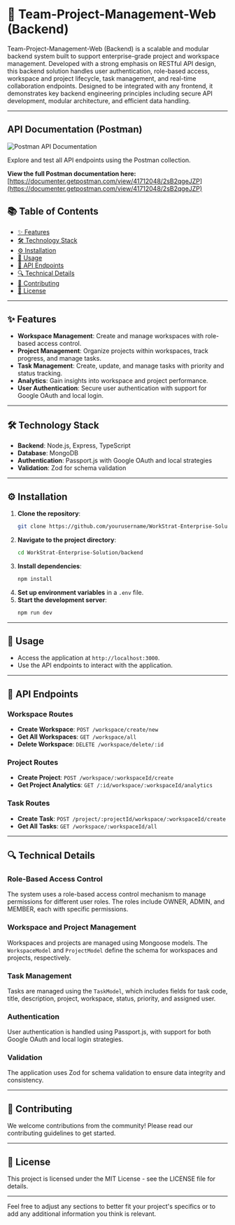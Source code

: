 # 🌟 Team-Project-Management-Web (Backend)

Team-Project-Management-Web (Backend) is a scalable and modular backend system built to support enterprise-grade project and workspace management. Developed with a strong emphasis on RESTful API design, this backend solution handles user authentication, role-based access, workspace and project lifecycle, task management, and real-time collaboration endpoints. Designed to be integrated with any frontend, it demonstrates key backend engineering principles including secure API development, modular architecture, and efficient data handling.

---
## API Documentation (Postman)

![Postman API Documentation](https://www.postman.com/assets/logos/postman-logo-stacked.svg)

Explore and test all API endpoints using the Postman collection.

**View the full Postman documentation here:**  
[https://documenter.getpostman.com/view/41712048/2sB2qgeJZP](https://documenter.getpostman.com/view/41712048/2sB2qgeJZP)

## 📚 Table of Contents

- [✨ Features](#-features)
- [🛠️ Technology Stack](#️-technology-stack)
- [⚙️ Installation](#️-installation)
- [🚀 Usage](#-usage)
- [🔗 API Endpoints](#-api-endpoints)
- [🔍 Technical Details](#-technical-details)
- [🤝 Contributing](#-contributing)
- [📄 License](#-license)

---

## ✨ Features

- **Workspace Management**: Create and manage workspaces with role-based access control.
- **Project Management**: Organize projects within workspaces, track progress, and manage tasks.
- **Task Management**: Create, update, and manage tasks with priority and status tracking.
- **Analytics**: Gain insights into workspace and project performance.
- **User Authentication**: Secure user authentication with support for Google OAuth and local login.

---

## 🛠️ Technology Stack

- **Backend**: Node.js, Express, TypeScript
- **Database**: MongoDB
- **Authentication**: Passport.js with Google OAuth and local strategies
- **Validation**: Zod for schema validation

---

## ⚙️ Installation

1. **Clone the repository**:
   ```bash
   git clone https://github.com/yourusername/WorkStrat-Enterprise-Solution.git
   ```
2. **Navigate to the project directory**:
   ```bash
   cd WorkStrat-Enterprise-Solution/backend
   ```
3. **Install dependencies**:
   ```bash
   npm install
   ```
4. **Set up environment variables** in a `.env` file.
5. **Start the development server**:
   ```bash
   npm run dev
   ```

---

## 🚀 Usage

- Access the application at `http://localhost:3000`.
- Use the API endpoints to interact with the application.

---

## 🔗 API Endpoints

### Workspace Routes

- **Create Workspace**: `POST /workspace/create/new`
- **Get All Workspaces**: `GET /workspace/all`
- **Delete Workspace**: `DELETE /workspace/delete/:id`

### Project Routes

- **Create Project**: `POST /workspace/:workspaceId/create`
- **Get Project Analytics**: `GET /:id/workspace/:workspaceId/analytics`

### Task Routes

- **Create Task**: `POST /project/:projectId/workspace/:workspaceId/create`
- **Get All Tasks**: `GET /workspace/:workspaceId/all`

---

## 🔍 Technical Details

### Role-Based Access Control

The system uses a role-based access control mechanism to manage permissions for different user roles. The roles include OWNER, ADMIN, and MEMBER, each with specific permissions.

### Workspace and Project Management

Workspaces and projects are managed using Mongoose models. The `WorkspaceModel` and `ProjectModel` define the schema for workspaces and projects, respectively.

### Task Management

Tasks are managed using the `TaskModel`, which includes fields for task code, title, description, project, workspace, status, priority, and assigned user.

### Authentication

User authentication is handled using Passport.js, with support for both Google OAuth and local login strategies.

### Validation

The application uses Zod for schema validation to ensure data integrity and consistency.

---

## 🤝 Contributing

We welcome contributions from the community! Please read our contributing guidelines to get started.

---

## 📄 License

This project is licensed under the MIT License - see the LICENSE file for details.

---

Feel free to adjust any sections to better fit your project's specifics or to add any additional information you think is relevant.
